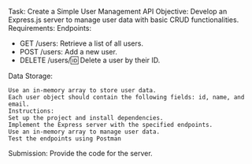 Task: Create a Simple User Management API
Objective: Develop an Express.js server to manage user data with basic CRUD functionalities.
Requirements:
Endpoints:
- GET /users: Retrieve a list of all users.
- POST /users: Add a new user.
- DELETE /users/:id: Delete a user by their ID.

Data Storage:

    Use an in-memory array to store user data.
    Each user object should contain the following fields: id, name, and email.
    Instructions:
    Set up the project and install dependencies.
    Implement the Express server with the specified endpoints.
    Use an in-memory array to manage user data.
    Test the endpoints using Postman

Submission:
Provide the code for the server.
